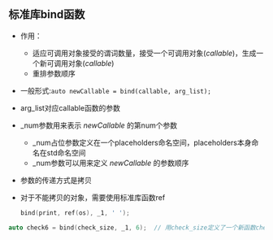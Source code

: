 ## 标准库bind函数

- 作用：
  - 适应可调用对象接受的谓词数量，接受一个可调用对象(*callable*)，生成一个新可调用对象(*callable*)
  - 重排参数顺序
- 一般形式:`auto newCallable = bind(callable, arg_list);`
- arg_list对应callable函数的参数
- _num参数用来表示 *newCallable* 的第num个参数
  - _num占位参数定义在一个placeholders命名空间，placeholders本身命名在std命名空间
  - _num参数可以用来定义 *newCallable* 的参数顺序
- 参数的传递方式是拷贝
- 对于不能拷贝的对象，需要使用标准库函数ref

  ```c++
  bind(print, ref(os), _1, ' ');
  ```

```c++
auto check6 = bind(check_size, _1, 6);  // 用check_size定义了一个新函数check6, check6只接受一个参数
```